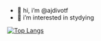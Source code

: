 - 👋 hi, i’m @ajdivotf
- 👀 i’m interested in stydying

[![Top Langs](https://github-readme-stats.vercel.app/api/top-langs/?username=ajdivotf&layout=compact)](https://github.com/anuraghazra/github-readme-stats)
